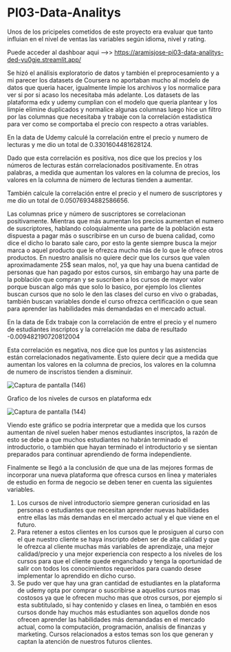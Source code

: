 # PI03-Data-Analitys

Unos de los pricipeles cometidos de este proyecto era evaluar que tanto influian en el nivel de ventas las variables según idioma, nivel y rating.

Puede acceder al dashboar aqui -->> https://aramisjose-pi03-data-analitys-ded-yu0gje.streamlit.app/


Se hizó el análisis exploratorio de datos y también el preprocesamiento y a mi parecer los datasets de Coursera no aportaban mucho al modelo de datos que queria hacer, igualmente limpie los archivos y los normalice para ver si por si acaso los necesitaba más adelante. Los datasets de las plataforma edx y udemy cumplian con el modelo que queria plantear y los limpie elimine duplicados y normalice algunas columnas luego hice un filtro por las columnas que necesitaba y trabaje con la correlación  estadistica para ver como se comportaba el precio con respecto a otras variables.


En la data de Udemy calculé la correlación entre el precio y numero de lecturas y me dio un total de 0.3301604481628124.

Dado que esta correlación es positiva, nos dice que los precios y los números de lecturas están correlacionados positivamente. En otras palabras, a medida que aumentan los valores en la columna de precios, los valores en la columna de número de lecturas tienden a aumentar.

También calcule la correlación entre el precio y el numero de suscriptores y me dio un total de 0.05076934882586656.

Las columnas price y número de suscriptores se correlacionan positivamente. Mientras que más aumentan los precios aumentan el numero de suscriptores, hablando coloquialmente una parte de la población esta dispuesta a pagar más o suscribirse en un curso de buena calidad, como dice el dicho lo barato sale caro, por esto la gente siempre busca la mejor marca o aquel producto que le ofrezca mucho más de lo que le ofrece otros productos. En nuestro analisis no quiere decir que los cursos que valen aproximadamente 25$ sean malos, no!, ya que hay una buena cantidad de personas que han pagado por estos cursos, sin embargo hay una parte de la población que compran y se suscriben a los cursos de mayor valor porque buscan algo más que solo lo basico, por ejemplo los clientes buscan cursos que no solo le den las clases del curso en vivo o grabadas, también buscan variables donde el curso ofrezca certificación o que sean para aprender las habilidades más demandadas en el mercado actual.


En la data de Edx trabaje con la correlación de entre el precio y el numero de estudiantes inscriptos  y la correlación me daba de resultado -0.009482190720812004

Esta correlación es negativa, nos dice que los puntos y las asistencias están correlacionados negativamente. Esto quiere decir que a medida que aumentan los valores en la columna de precios, los valores en la columna de numero de inscristos tienden a disminuir.

![Captura de pantalla (146)](https://user-images.githubusercontent.com/67377571/216085626-4d532f2f-c2d7-4363-9f96-1098c8230963.png)


Grafico de los niveles de cursos en plataforma edx


![Captura de pantalla (144)](https://user-images.githubusercontent.com/67377571/216084850-b7fe7464-c4d7-4c9e-b6f6-e1fe38b90d18.png)





Viendo este gráfico se podria interpretar que a medida que los cursos aumentan de nivel suelen haber menos estudiantes inscriptos, la razón de esto se debe a que muchos estudiantes no habrán terminado el introductorio, o también que hayan terminado el introductorio y se sientan preparados para continuar aprendiendo de forma independiente.


Finalmente se llegó a la conclusión de que una de las mejores formas de incorporar una nueva plataforma que ofresca cursos en linea y materiales de estudio en forma de negocio se deben tener en cuenta las siguientes variables.
1) Los cursos de nivel introductorio siempre generan curiosidad en las personas o estudiantes que necesitan aprender nuevas habilidades entre ellas las más demandas en el mercado actual y el que viene en el futuro.
2) Para retener a estos clientes en los cursos que le prosiguen al curso con el que nuestro cliente se haya inscripto deben ser de alta calidad y que le ofrezca al cliente muchas más variables de aprendizaje, una mejor calidad/precio y una mejor experiencia con respecto a los niveles de los cursos para que el cliente quede enganchado y tenga la oportunidad de salir con todos los conocimientos requeridos para cuando desee implementar lo aprendido en dicho curso.
3) Se pudo ver que hay una gran cantidad de estudiantes en la plataforma de udemy opta por comprar o suscribirse a aquellos cursos mas costosos ya que le ofrecen mucho mas que otros cursos, por ejemplo si esta subtitulado, si hay contenido y clases en linea, o también en esos cursos donde hay muchos más estudiantes son aquellos donde nos ofrecen aprender las habilidades más demandadas en el mercado actual, como la computación, programación, analisis de finanzas y marketing. Cursos relacionados a estos temas son los que generan y captan la atención de nuestros futuros clientes.
